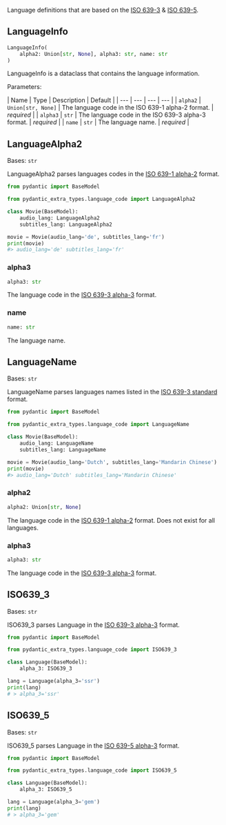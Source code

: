 Language definitions that are based on the [ISO 639-3](https://en.wikipedia.org/wiki/ISO_639-3) & [ISO 639-5](https://en.wikipedia.org/wiki/ISO_639-5).

## LanguageInfo

```python
LanguageInfo(
    alpha2: Union[str, None], alpha3: str, name: str
)

```

LanguageInfo is a dataclass that contains the language information.

Parameters:

| Name | Type | Description | Default | | --- | --- | --- | --- | | `alpha2` | `Union[str, None]` | The language code in the ISO 639-1 alpha-2 format. | *required* | | `alpha3` | `str` | The language code in the ISO 639-3 alpha-3 format. | *required* | | `name` | `str` | The language name. | *required* |

## LanguageAlpha2

Bases: `str`

LanguageAlpha2 parses languages codes in the [ISO 639-1 alpha-2](https://en.wikipedia.org/wiki/ISO_639-1) format.

```py
from pydantic import BaseModel

from pydantic_extra_types.language_code import LanguageAlpha2

class Movie(BaseModel):
    audio_lang: LanguageAlpha2
    subtitles_lang: LanguageAlpha2

movie = Movie(audio_lang='de', subtitles_lang='fr')
print(movie)
#> audio_lang='de' subtitles_lang='fr'

```

### alpha3

```python
alpha3: str

```

The language code in the [ISO 639-3 alpha-3](https://en.wikipedia.org/wiki/ISO_639-3) format.

### name

```python
name: str

```

The language name.

## LanguageName

Bases: `str`

LanguageName parses languages names listed in the [ISO 639-3 standard](https://en.wikipedia.org/wiki/ISO_639-3) format.

```py
from pydantic import BaseModel

from pydantic_extra_types.language_code import LanguageName

class Movie(BaseModel):
    audio_lang: LanguageName
    subtitles_lang: LanguageName

movie = Movie(audio_lang='Dutch', subtitles_lang='Mandarin Chinese')
print(movie)
#> audio_lang='Dutch' subtitles_lang='Mandarin Chinese'

```

### alpha2

```python
alpha2: Union[str, None]

```

The language code in the [ISO 639-1 alpha-2](https://en.wikipedia.org/wiki/ISO_639-1) format. Does not exist for all languages.

### alpha3

```python
alpha3: str

```

The language code in the [ISO 639-3 alpha-3](https://en.wikipedia.org/wiki/ISO_639-3) format.

## ISO639_3

Bases: `str`

ISO639_3 parses Language in the [ISO 639-3 alpha-3](https://en.wikipedia.org/wiki/ISO_639-3_alpha-3) format.

```py
from pydantic import BaseModel

from pydantic_extra_types.language_code import ISO639_3

class Language(BaseModel):
    alpha_3: ISO639_3

lang = Language(alpha_3='ssr')
print(lang)
# > alpha_3='ssr'

```

## ISO639_5

Bases: `str`

ISO639_5 parses Language in the [ISO 639-5 alpha-3](https://en.wikipedia.org/wiki/ISO_639-5_alpha-3) format.

```py
from pydantic import BaseModel

from pydantic_extra_types.language_code import ISO639_5

class Language(BaseModel):
    alpha_3: ISO639_5

lang = Language(alpha_3='gem')
print(lang)
# > alpha_3='gem'

```
